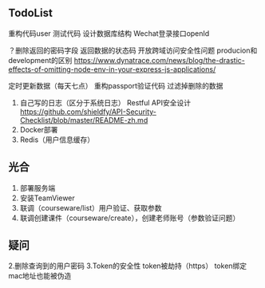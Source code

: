 ## TodoList
重构代码user
测试代码
设计数据库结构
Wechat登录接口openId

？删除返回的密码字段
返回数据的状态码
开放跨域访问安全性问题
producion和development的区别
https://www.dynatrace.com/news/blog/the-drastic-effects-of-omitting-node-env-in-your-express-js-applications/


定时更新数据（每天七点）
重构passport验证代码
过滤掉删除的数据
1. 自己写的日志（区分于系统日志）
Restful API安全设计 https://github.com/shieldfy/API-Security-Checklist/blob/master/README-zh.md
2. Docker部署
3. Redis（用户信息缓存）

## 光合
1. 部署服务端
2. 安装TeamViewer
3. 联调（courseware/list）用户验证、获取参数
4. 联调创建课件（courseware/create），创建老师账号（参数验证问题）

## 疑问
2.删除查询到的用户密码
3.Token的安全性
token被劫持（https）
token绑定mac地址也能被伪造